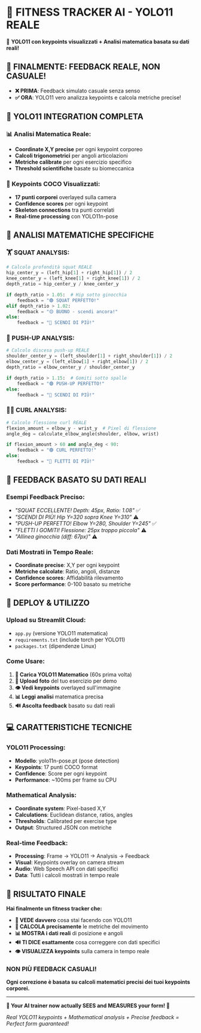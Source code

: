 # 💪 FITNESS TRACKER AI - YOLO11 REALE

🎯 **YOLO11 con keypoints visualizzati + Analisi matematica basata su dati reali!**

## 🚨 FINALMENTE: FEEDBACK REALE, NON CASUALE!

- **❌ PRIMA**: Feedback simulato casuale senza senso
- **✅ ORA**: YOLO11 vero analizza keypoints e calcola metriche precise!

## 🤖 YOLO11 INTEGRATION COMPLETA

### **📊 Analisi Matematica Reale:**
- **Coordinate X,Y precise** per ogni keypoint corporeo
- **Calcoli trigonometrici** per angoli articolazioni
- **Metriche calibrate** per ogni esercizio specifico
- **Threshold scientifiche** basate su biomeccanica

### **🎯 Keypoints COCO Visualizzati:**
- **17 punti corporei** overlayed sulla camera
- **Confidence scores** per ogni keypoint
- **Skeleton connections** tra punti correlati
- **Real-time processing** con YOLO11n-pose

## 📐 ANALISI MATEMATICHE SPECIFICHE

### **🏋️ SQUAT ANALYSIS:**
```python
# Calcolo profondità squat REALE
hip_center_y = (left_hip[1] + right_hip[1]) / 2
knee_center_y = (left_knee[1] + right_knee[1]) / 2
depth_ratio = hip_center_y / knee_center_y

if depth_ratio > 1.05:  # Hip sotto ginocchia
    feedback = "🟢 SQUAT PERFETTO!"
elif depth_ratio > 1.02:
    feedback = "🟡 BUONO - scendi ancora!"
else:
    feedback = "🔴 SCENDI DI PIÙ!"
```

### **💪 PUSH-UP ANALYSIS:**
```python
# Calcolo discesa push-up REALE
shoulder_center_y = (left_shoulder[1] + right_shoulder[1]) / 2
elbow_center_y = (left_elbow[1] + right_elbow[1]) / 2
depth_ratio = elbow_center_y / shoulder_center_y

if depth_ratio > 1.15:  # Gomiti sotto spalle
    feedback = "🟢 PUSH-UP PERFETTO!"
else:
    feedback = "🔴 SCENDI DI PIÙ!"
```

### **🏋️‍♀️ CURL ANALYSIS:**
```python
# Calcolo flessione curl REALE
flexion_amount = elbow_y - wrist_y  # Pixel di flessione
angle_deg = calculate_elbow_angle(shoulder, elbow, wrist)

if flexion_amount > 60 and angle_deg < 90:
    feedback = "🟢 CURL PERFETTO!"
else:
    feedback = "🔴 FLETTI DI PIÙ!"
```

## 🎯 FEEDBACK BASATO SU DATI REALI

### **Esempi Feedback Preciso:**
- *"SQUAT ECCELLENTE! Depth: 45px, Ratio: 1.08"* ✅
- *"SCENDI DI PIÙ! Hip Y=320 sopra Knee Y=310"* ⚠️
- *"PUSH-UP PERFETTO! Elbow Y=280, Shoulder Y=245"* ✅
- *"FLETTI I GOMITI! Flessione: 25px troppo piccola"* ⚠️
- *"Allinea ginocchia (diff: 67px)"* ⚠️

### **Dati Mostrati in Tempo Reale:**
- **Coordinate precise**: X,Y per ogni keypoint
- **Metriche calcolate**: Ratio, angoli, distanze
- **Confidence scores**: Affidabilità rilevamento
- **Score performance**: 0-100 basato su metriche

## 🚀 DEPLOY & UTILIZZO

### **Upload su Streamlit Cloud:**
- `app.py` (versione YOLO11 matematica)
- `requirements.txt` (include torch per YOLO11)
- `packages.txt` (dipendenze Linux)

### **Come Usare:**
1. **🤖 Carica YOLO11 Matematico** (60s prima volta)
2. **📸 Upload foto** del tuo esercizio per demo
3. **👁️ Vedi keypoints** overlayed sull'immagine
4. **📊 Leggi analisi** matematica precisa
5. **🔊 Ascolta feedback** basato su dati reali

## 💻 CARATTERISTICHE TECNICHE

### **YOLO11 Processing:**
- **Modello**: yolo11n-pose.pt (pose detection)
- **Keypoints**: 17 punti COCO format
- **Confidence**: Score per ogni keypoint
- **Performance**: ~100ms per frame su CPU

### **Mathematical Analysis:**
- **Coordinate system**: Pixel-based X,Y
- **Calculations**: Euclidean distance, ratios, angles
- **Thresholds**: Calibrated per exercise type
- **Output**: Structured JSON con metriche

### **Real-time Feedback:**
- **Processing**: Frame → YOLO11 → Analysis → Feedback
- **Visual**: Keypoints overlay on camera stream
- **Audio**: Web Speech API con dati specifici
- **Data**: Tutti i calcoli mostrati in tempo reale

## 🎯 RISULTATO FINALE

**Hai finalmente un fitness tracker che:**

- **🎯 VEDE davvero** cosa stai facendo con YOLO11
- **📐 CALCOLA precisamente** le metriche del movimento
- **📊 MOSTRA i dati reali** di posizione e angoli  
- **🔊 TI DICE esattamente** cosa correggere con dati specifici
- **👁️ VISUALIZZA keypoints** sulla camera in tempo reale

### **NON PIÙ FEEDBACK CASUALI!**

**Ogni correzione è basata su calcoli matematici precisi dei tuoi keypoints corporei.**

---

**🤖 Your AI trainer now actually SEES and MEASURES your form! 💪**

*Real YOLO11 keypoints + Mathematical analysis + Precise feedback = Perfect form guaranteed!*
